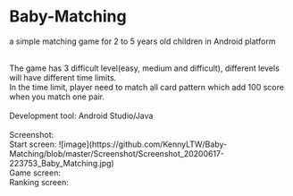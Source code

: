 # Baby-Matching
a simple matching game for 2 to 5 years old children in Android platform

</br>
The game has 3 difficult level(easy, medium and difficult), different levels will have different time limits.

</br>
In the time limit, player need to match all card pattern which add 100 score when you match one pair.

</br>
</br>
Development tool: Android Studio/Java
</br>

</br>
Screenshot:
</br>
Start screen:
![image](https://github.com/KennyLTW/Baby-Matching/blob/master/Screenshot/Screenshot_20200617-223753_Baby_Matching.jpg)


</br>
Game screen:

</br>
Ranking screen:
